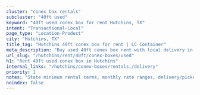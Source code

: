 ```yaml
---
cluster: "conex box rentals"
subcluster: "40ft used"
keyword: "40ft used conex box for rent Hutchins, TX"
intent: "Transactional-Local"
page_type: "Location-Product"
city: "Hutchins, TX"
title_tag: "Hutchins 40ft conex box for rent | LC Container"
meta_description: "Buy used 40ft conex box rent with local delivery in Hutchins, TX. LC Container — local Since 2003. Request a fast quote today."
url_slug: "/hutchins/rent/40ft/conex-boxes/used"
h1: "Rent 40ft used conex box in Hutchins"
internal_links: "/hutchins/conex-boxes/rentals,/delivery"
priority: 1
notes: "State minimum rental terms, monthly rate ranges, delivery/pickup fees, service area."
noindex: false
---
```


<!-- TODO: Add unique city/inventory copy, images, and internal links here. -->
